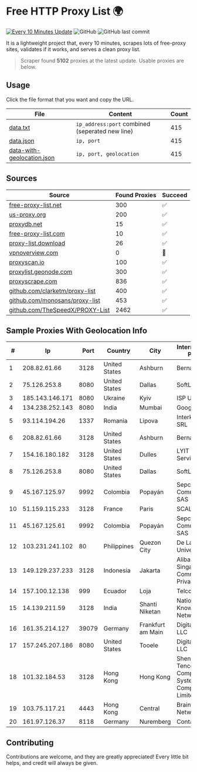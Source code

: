 
# Free HTTP Proxy List 🌍

[![Every 10 Minutes Update](https://github.com/mertguvencli/http-proxy-list/actions/workflows/main.yml/badge.svg?branch=main)](https://github.com/mertguvencli/http-proxy-list/actions/workflows/main.yml)
![GitHub](https://img.shields.io/github/license/mertguvencli/http-proxy-list)
![GitHub last commit](https://img.shields.io/github/last-commit/mertguvencli/http-proxy-list)

It is a lightweight project that, every 10 minutes, scrapes lots of free-proxy sites, validates if it works, and serves a clean proxy list.


> Scraper found **5102** proxies at the latest update. Usable proxies are below.

## Usage

Click the file format that you want and copy the URL.


|File|Content|Count|
|----|-------|-----|
|[data.txt](https://raw.githubusercontent.com/mertguvencli/http-proxy-list/main/proxy-list/data.txt)|`ip_address:port` combined (seperated new line)|415|
|[data.json](https://raw.githubusercontent.com/mertguvencli/http-proxy-list/main/proxy-list/data.json)|`ip, port`|415|
|[data-with-geolocation.json](https://raw.githubusercontent.com/mertguvencli/http-proxy-list/main/proxy-list/data-with-geolocation.json)|`ip, port, geolocation`|415|

## Sources

|Source|Found Proxies|Succeed|
|------|-------------|-------|
|[free-proxy-list.net](https://free-proxy-list.net)|300|✅|
|[us-proxy.org](https://www.us-proxy.org)|200|✅|
|[proxydb.net](http://proxydb.net)|15|✅|
|[free-proxy-list.com](https://free-proxy-list.com/?page=&port=&type%5B%5D=http&type%5B%5D=https&up_time=0&search=Search)|10|✅|
|[proxy-list.download](https://www.proxy-list.download/HTTP)|26|✅|
|[vpnoverview.com](https://vpnoverview.com/privacy/anonymous-browsing/free-proxy-servers)|0|🚫|
|[proxyscan.io](https://www.proxyscan.io)|100|✅|
|[proxylist.geonode.com](https://proxylist.geonode.com/api/proxy-list?limit=300&page=1&sort_by=lastChecked&sort_type=desc&protocols=http,https)|300|✅|
|[proxyscrape.com](https://api.proxyscrape.com/v2/?request=displayproxies&protocol=http&timeout=10000&country=all&ssl=all&anonymity=all)|836|✅|
|[github.com/clarketm/proxy-list](https://raw.githubusercontent.com/clarketm/proxy-list/master/proxy-list-raw.txt)|400|✅|
|[github.com/monosans/proxy-list](https://raw.githubusercontent.com/monosans/proxy-list/main/proxies/http.txt)|453|✅|
|[github.com/TheSpeedX/PROXY-List](https://raw.githubusercontent.com/TheSpeedX/PROXY-List/master/http.txt)|2462|✅|


## Sample Proxies With Geolocation Info

|#|Ip|Port|Country|City|Internet Service Provider|
|-|--|----|-------|----|-------------------------|
|1|208.82.61.66|3128|United States|Ashburn|Bernardi Sounds|
|2|75.126.253.8|8080|United States|Dallas|SoftLayer|
|3|185.143.146.171|8080|Ukraine|Kyiv|ISP UTELS|
|4|134.238.252.143|8080|India|Mumbai|Google LLC|
|5|93.114.194.26|1337|Romania|Lipova|Interkvm Host SRL|
|6|208.82.61.66|3128|United States|Ashburn|Bernardi Sounds|
|7|154.16.180.182|3128|United States|Dulles|LYIT Internet Services|
|8|75.126.253.8|8080|United States|Dallas|SoftLayer|
|9|45.167.125.97|9992|Colombia|Popayán|Sepcom Comunicaciones SAS|
|10|51.159.115.233|3128|France|Paris|SCALEWAY|
|11|45.167.125.61|9992|Colombia|Popayán|Sepcom Comunicaciones SAS|
|12|103.231.241.102|80|Philippines|Quezon City|De La Salle University|
|13|149.129.237.233|3128|Indonesia|Jakarta|Alibaba.com Singapore E-Commerce Private Limited|
|14|157.100.12.138|999|Ecuador|Loja|Telconet S.A|
|15|14.139.211.59|3128|India|Shanti Niketan|National Knowledge Network|
|16|161.35.214.127|39079|Germany|Frankfurt am Main|DigitalOcean, LLC|
|17|157.245.207.186|8080|United States|Tooele|DigitalOcean, LLC|
|18|101.32.184.53|3128|Hong Kong|Hong Kong|Shenzhen Tencent Computer Systems Company Limited|
|19|103.75.117.21|4443|Hong Kong|Central|BrainStorm Network|
|20|161.97.126.37|8118|Germany|Nuremberg|Contabo GmbH|



## Contributing

Contributions are welcome, and they are greatly appreciated! Every
little bit helps, and credit will always be given.

